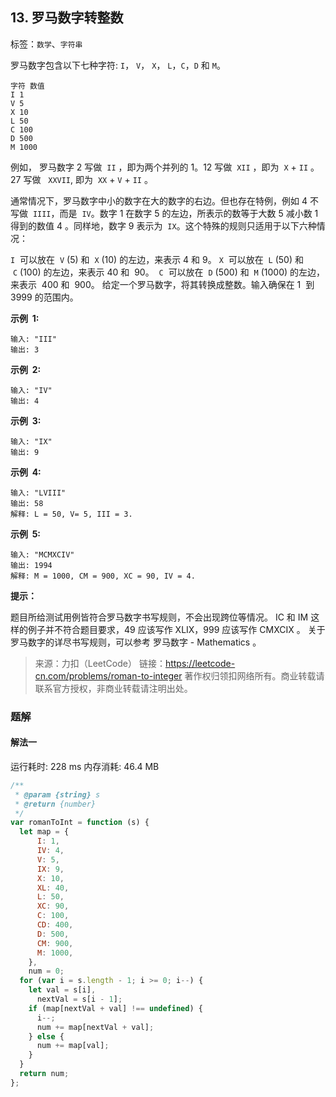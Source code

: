 ## 13. 罗马数字转整数

标签：`数学`、`字符串`

罗马数字包含以下七种字符: `I`， `V`， `X`， `L`，`C`，`D` 和 `M`。

```
字符 数值
I 1
V 5
X 10
L 50
C 100
D 500
M 1000
```

例如， 罗马数字 2 写做  `II` ，即为两个并列的 1。12 写做  `XII` ，即为  `X` + `II` 。 27 写做   `XXVII`, 即为  `XX` + `V` + `II` 。

通常情况下，罗马数字中小的数字在大的数字的右边。但也存在特例，例如 4 不写做  `IIII`，而是  `IV`。数字 1 在数字 5 的左边，所表示的数等于大数 5 减小数 1 得到的数值 4 。同样地，数字 9 表示为  `IX`。这个特殊的规则只适用于以下六种情况：

`I`  可以放在  `V` (5) 和  `X` (10) 的左边，来表示 4 和 9。
`X`  可以放在  `L` (50) 和  `C` (100) 的左边，来表示 40 和  90。 
`C`  可以放在  `D` (500) 和  `M` (1000) 的左边，来表示  400 和  900。
给定一个罗马数字，将其转换成整数。输入确保在 1  到 3999 的范围内。

**示例  1:**

```
输入: "III"
输出: 3
```

**示例  2:**

```
输入: "IV"
输出: 4
```

**示例  3:**

```
输入: "IX"
输出: 9
```

**示例  4:**

```
输入: "LVIII"
输出: 58
解释: L = 50, V= 5, III = 3.
```

**示例  5:**

```
输入: "MCMXCIV"
输出: 1994
解释: M = 1000, CM = 900, XC = 90, IV = 4.
```

**提示：**

题目所给测试用例皆符合罗马数字书写规则，不会出现跨位等情况。
IC 和 IM 这样的例子并不符合题目要求，49 应该写作 XLIX，999 应该写作 CMXCIX 。
关于罗马数字的详尽书写规则，可以参考 罗马数字 - Mathematics 。

> 来源：力扣（LeetCode）
> 链接：https://leetcode-cn.com/problems/roman-to-integer
> 著作权归领扣网络所有。商业转载请联系官方授权，非商业转载请注明出处。

### 题解

#### 解法一

运行耗时: 228 ms 内存消耗: 46.4 MB

```javascript
/**
 * @param {string} s
 * @return {number}
 */
var romanToInt = function (s) {
  let map = {
      I: 1,
      IV: 4,
      V: 5,
      IX: 9,
      X: 10,
      XL: 40,
      L: 50,
      XC: 90,
      C: 100,
      CD: 400,
      D: 500,
      CM: 900,
      M: 1000,
    },
    num = 0;
  for (var i = s.length - 1; i >= 0; i--) {
    let val = s[i],
      nextVal = s[i - 1];
    if (map[nextVal + val] !== undefined) {
      i--;
      num += map[nextVal + val];
    } else {
      num += map[val];
    }
  }
  return num;
};
```
